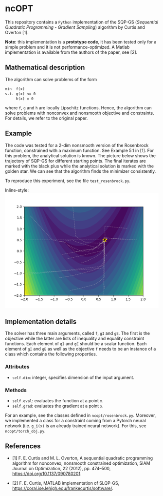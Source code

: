 # ncOPT
This repository contains a `Python` implementation of the SQP-GS (*Sequential Quadratic Programming - Gradient Sampling*) algorithm by Curtis and Overton [1]. 

**Note:** this implementation is a **prototype code**, it has been tested only for a simple problem and it is not performance-optimized. A Matlab implementation is available from the authors of the paper, see [2].

## Mathematical description

The algorithm can solve problems of the form

    min  f(x)
    s.t. g(x) <= 0
         h(x) = 0

where `f`, `g` and `h` are locally Lipschitz functions. Hence, the algorithm can solve problems with nonconvex and nonsmooth objective and constraints. For details, we refer to the original paper.

## Example

The code was tested for a 2-dim nonsmooth version of the Rosenbrock function, constrained with a maximum function. See Example 5.1 in [1]. For this problem, the analytical solution is known. The picture below shows the trajectory of SQP-GS for different starting points. The final iterates are marked with the black plus while the analytical solution is marked with the golden star. We can see that the algorithm finds the minimizer consistently.

To reproduce this experiment, see the file `test_rosenbrock.py`.

Inline-style: 
![SQP-GS trajectories for a 2-dim example](rosenbrock.png "SQP-GS trajectories for a 2-dim example")


## Implementation details

The solver has three main arguments, called `f`, `gI` and `gE`. The first is the objective while the latter are lists of inequality and equality constraint functions. Each element of `gI` and `gE` should be a scalar function. Each element of `gI` and `gE` as well as the objective `f` needs to be an instance of a class which contains the following properties.

### Attributes

* `self.dim`: integer, specifies dimension of the input argument.

### Methods

* `self.eval`: evaluates the function at a point `x`.
* `self.grad`: evaluates the gradient at a point `x`.

For an example, see the classes defined in `ncopt/rosenbrock.py`. Moreover, we implemented a class for a constraint coming from a Pytorch neural network (i.e. `g_i(x)` is an already trained neural network). For this, see `ncopt/torch_obj.py`.



## References
* [1] F. E. Curtis and M. L. Overton, A sequential quadratic programming algorithm for nonconvex, nonsmooth constrained optimization, SIAM Journal on Optimization, 22 (2012), pp. 474–500, https://doi.org/10.1137/090780201.

* [2] F. E. Curtis, MATLAB implementation of SLQP-GS, https://coral.ise.lehigh.edu/frankecurtis/software/.

